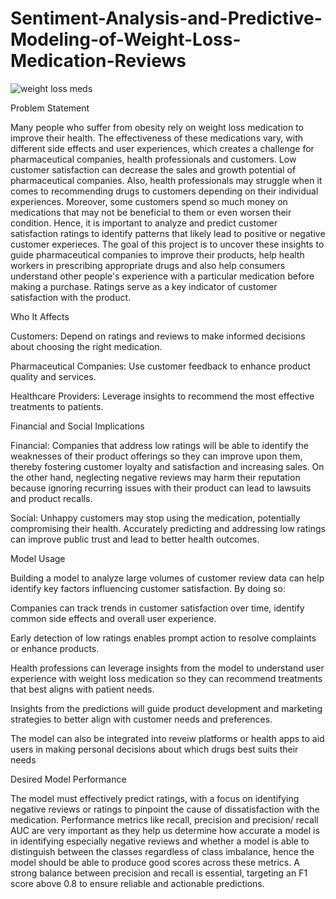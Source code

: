 # Sentiment-Analysis-and-Predictive-Modeling-of-Weight-Loss-Medication-Reviews

![weight loss meds](https://github.com/user-attachments/assets/e737ff86-db80-4b96-8c26-eb42571fe373)

Problem Statement

Many people who suffer from obesity rely on weight loss medication to improve their health. The effectiveness of these medications vary, with different side effects and user experiences, which creates a challenge for pharmaceutical companies, health professionals and customers. Low customer satisfaction can decrease the sales and growth potential of pharmaceutical companies. Also, health professionals may struggle when it comes to recommending drugs to customers depending on their individual experiences. Moreover, some customers spend so much money on medications that may not be beneficial to them or even worsen their condition. Hence, it is important to analyze and predict customer satisfaction ratings to identify patterns that likely lead to positive or negative customer experieces. The goal of this project is to uncover these insights to guide pharmaceutical companies to improve their products, help health workers in prescribing appropriate drugs and also help consumers understand other people's experience with a particular medication before making a purchase. Ratings serve as a key indicator of customer satisfaction with the product.

Who It Affects

Customers: Depend on ratings and reviews to make informed decisions about choosing the right medication.

Pharmaceutical Companies: Use customer feedback to enhance product quality and services.

Healthcare Providers: Leverage insights to recommend the most effective treatments to patients.

Financial and Social Implications

Financial: Companies that address low ratings will be able to identify the weaknesses of their product offerings so they can improve upon them, thereby fostering customer loyalty and satisfaction and increasing sales. On the other hand, neglecting negative reviews may harm their reputation because ignoring recurring issues with their product can lead to lawsuits and product recalls.

Social: Unhappy customers may stop using the medication, potentially compromising their health. Accurately predicting and addressing low ratings can improve public trust and lead to better health outcomes.

Model Usage

Building a model to analyze large volumes of customer review data can help identify key factors influencing customer satisfaction. By doing so:

Companies can track trends in customer satisfaction over time, identify common side effects and overall user experience.

Early detection of low ratings enables prompt action to resolve complaints or enhance products.

Health professions can leverage insights from the model to understand user experience with weight loss medication so they can recommend treatments that best aligns with patient needs.

Insights from the predictions will guide product development and marketing strategies to better align with customer needs and preferences.

The model can also be integrated into reveiw platforms or health apps to aid users in making personal decisions about which drugs best suits their needs

Desired Model Performance

The model must effectively predict ratings, with a focus on identifying negative reviews or ratings to pinpoint the cause of dissatisfaction with the medication. Performance metrics like recall, precision and precision/ recall AUC are very important as they help us determine how accurate a model is in identifying especially negative reviews and whether a model is able to distinguish between the classes regardless of class imbalance, hence the model should be able to produce good scores across these metrics. A strong balance between precision and recall is essential, targeting an F1 score above 0.8 to ensure reliable and actionable predictions.
